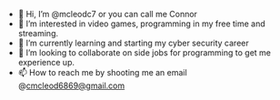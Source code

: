 - 👋 Hi, I’m @mcleodc7 or you can call me Connor  
- 👀 I’m interested in video games, programming in my free time and streaming.
- 🌱 I’m currently learning and starting my cyber security career
- 💞️ I’m looking to collaborate on side jobs for programming to get me experience up.
- 📫 How to reach me by shooting me an email @cmcleod6869@gmail.com

<!---
mcleodc7/mcleodc7 is a ✨ special ✨ repository because its `README.md` (this file) appears on your GitHub profile.
You can click the Preview link to take a look at your changes.
--->
